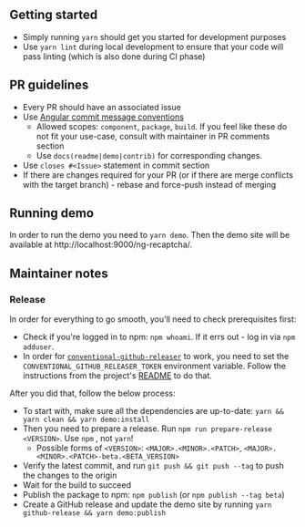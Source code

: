 ## Getting started

* Simply running `yarn` should get you started for development purposes
* Use `yarn lint` during local development to ensure that your code will pass linting (which is also done during CI phase)

## PR guidelines

* Every PR should have an associated issue
* Use [Angular commit message conventions](https://gist.github.com/stephenparish/9941e89d80e2bc58a153)
  * Allowed scopes: `component`, `package`, `build`. If you feel like these do not fit your use-case, consult with maintainer in PR comments section
  * Use `docs(readme|demo|contrib)` for corresponding changes.
* Use `closes #<Issue>` statement in commit <Description> section
* If there are changes required for your PR (or if there are merge conflicts with the target branch) - rebase and force-push instead of merging

## Running demo

In order to run the demo you need to `yarn demo`. Then the demo site will be available at http://localhost:9000/ng-recaptcha/.

## Maintainer notes

### Release

In order for everything to go smooth, you'll need to check prerequisites first:

* Check if you're logged in to npm: `npm whoami`. If it errs out - log in via `npm adduser`.
* In order for [`conventional-github-releaser`](https://github.com/ckeditor/conventional-github-releaser) to work, you need to set the `CONVENTIONAL_GITHUB_RELEASER_TOKEN` environment variable. Follow the instructions from the project's [README](https://github.com/ckeditor/conventional-github-releaser#setup-token-for-cli) to do that.

After you did that, follow the below process:

* To start with, make sure all the dependencies are up-to-date: `yarn && yarn clean && yarn demo:install`
* Then you need to prepare a release. Run `npm run prepare-release <VERSION>`. Use `npm` , not `yarn`!
  * Possible forms of `<VERSION>`: `<MAJOR>.<MINOR>.<PATCH>`, `<MAJOR>.<MINOR>.<PATCH>-beta.<BETA_VERSION>`
* Verify the latest commit, and run `git push && git push --tag` to push the changes to the origin
* Wait for the build to succeed
* Publish the package to npm: `npm publish` (or `npm publish --tag beta`)
* Create a GitHub release and update the demo site by running `yarn github-release && yarn demo:publish`
